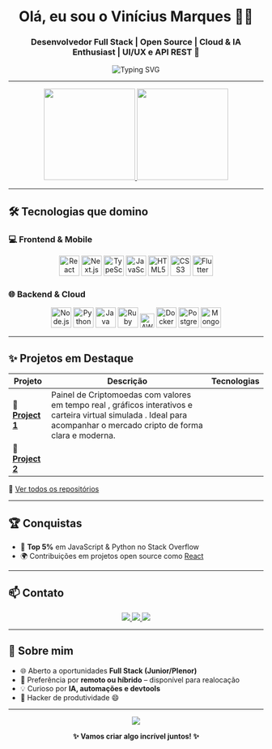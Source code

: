 <h1 align="center">Olá, eu sou o Vinícius Marques 👨‍💻</h1>
<h3 align="center">Desenvolvedor Full Stack | Open Source | Cloud & IA Enthusiast | UI/UX e API REST 🚀</h3>

<p align="center">
  <img src="https://readme-typing-svg.herokuapp.com?font=Fira+Code&size=20&duration=3000&pause=1000&color=F70000&center=true&vCenter=true&width=435&lines=Codando+ideias+em+realidade...;Apaixonado+por+tecnologia+e+desafios;Sempre+aprendendo+e+construindo+%F0%9F%9A%80" alt="Typing SVG" />
</p>

---

<div align="center">
  <a href="https://github.com/Viniciusmqs">
    <img height="180em" src="https://github-readme-stats.vercel.app/api?username=Viniciusmqs&show_icons=true&theme=radical&include_all_commits=true&count_private=true&hide_border=true&bg_color=0D1117"/>
    <img height="180em" src="https://github-readme-stats.vercel.app/api/top-langs/?username=Viniciusmqs&layout=compact&theme=radical&hide_border=true&bg_color=0D1117&langs_count=6"/>
  </a>
</div>

---

## 🛠️ Tecnologias que domino

### 💻 Frontend & Mobile
<p align="center">
  <img src="https://cdn.jsdelivr.net/gh/devicons/devicon/icons/react/react-original.svg" height="40" alt="React" />
  <img src="https://cdn.jsdelivr.net/gh/devicons/devicon/icons/nextjs/nextjs-original.svg" height="40" alt="Next.js" />
  <img src="https://cdn.jsdelivr.net/gh/devicons/devicon/icons/typescript/typescript-original.svg" height="40" alt="TypeScript" />
  <img src="https://cdn.jsdelivr.net/gh/devicons/devicon/icons/javascript/javascript-original.svg" height="40" alt="JavaScript" />
  <img src="https://cdn.jsdelivr.net/gh/devicons/devicon/icons/html5/html5-original.svg" height="40" alt="HTML5" />
  <img src="https://cdn.jsdelivr.net/gh/devicons/devicon/icons/css3/css3-original.svg" height="40" alt="CSS3" />
  <img src="https://cdn.jsdelivr.net/gh/devicons/devicon/icons/flutter/flutter-original.svg" height="40" alt="Flutter" />
</p>

### 🌐 Backend & Cloud
<p align="center">
  <img src="https://cdn.jsdelivr.net/gh/devicons/devicon/icons/nodejs/nodejs-original.svg" height="40" alt="Node.js" />
  <img src="https://cdn.jsdelivr.net/gh/devicons/devicon/icons/python/python-original.svg" height="40" alt="Python" />
  <img src="https://cdn.jsdelivr.net/gh/devicons/devicon/icons/java/java-original.svg" height="40" alt="Java" />
  <img src="https://cdn.jsdelivr.net/gh/devicons/devicon/icons/ruby/ruby-original.svg" height="40" alt="Ruby" />
  <img src="https://img.shields.io/badge/AWS-232F3E?style=flat&logo=amazon-aws&logoColor=white" height="28" alt="AWS" />
  <img src="https://cdn.jsdelivr.net/gh/devicons/devicon/icons/docker/docker-original.svg" height="40" alt="Docker" />
  <img src="https://cdn.jsdelivr.net/gh/devicons/devicon/icons/postgresql/postgresql-original.svg" height="40" alt="PostgreSQL" />
  <img src="https://cdn.jsdelivr.net/gh/devicons/devicon/icons/mongodb/mongodb-original.svg" height="40" alt="MongoDB" />
</p>

---

## ✨ Projetos em Destaque

| Projeto | Descrição | Tecnologias |
|--------|-----------|-------------|
| 🔗 [**Project 1**]((https://github.com/Viniciusmqs/crypto-dashboard)) | Painel de Criptomoedas com valores em tempo real , gráficos interativos e carteira virtual simulada . Ideal para acompanhar o mercado cripto de forma clara e moderna.
| 🤖 [**Project 2**](https://github.com/Viniciusmqs/blinkscore) | |

📂 [Ver todos os repositórios](https://github.com/Viniciusmqs?tab=repositories)

---

## 🏆 Conquistas

- 🧠 **Top 5%** em JavaScript & Python no Stack Overflow  
- 🌍 Contribuições em projetos open source como [React](https://github.com/facebook/react)  

---

## 📫 Contato

<p align="center">
  <a href="mailto:viniciusmqs@gmail.com">
    <img src="https://img.shields.io/badge/Gmail-D14836?style=for-the-badge&logo=gmail&logoColor=white">
  </a>
  <a href="https://www.linkedin.com/in/viníciusmqs/" target="_blank">
    <img src="https://img.shields.io/badge/LinkedIn-0077B5?style=for-the-badge&logo=linkedin&logoColor=white">
  </a>
  <a href="https://github.com/Viniciusmqs" target="_blank">
    <img src="https://img.shields.io/badge/GitHub-181717?style=for-the-badge&logo=github&logoColor=white">
  </a>
</p>

---

## 🚀 Sobre mim

- 🌐 Aberto a oportunidades **Full Stack (Junior/Plenor)**  
- 🏡 Preferência por **remoto ou híbrido** – disponível para realocação  
- 💡 Curioso por **IA, automações e devtools**  
- 🧰 Hacker de produtividade  😄  

---

<p align="center">
  <img src="https://komarev.com/ghpvc/?username=Viniciusmqs&color=blue&style=flat-square&label=visitas+no+perfil"/>
</p>

<p align="center"><strong>✨ Vamos criar algo incrível juntos! ✨</strong></p>
